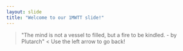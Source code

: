 ```yaml
---
layout: slide
title: "Welcome to our 1MWTT slide!"
---
```

> "The mind is not a vessel to filled, but a fire to be kindled. - by Plutarch" <
Use the left arrow to go back!

